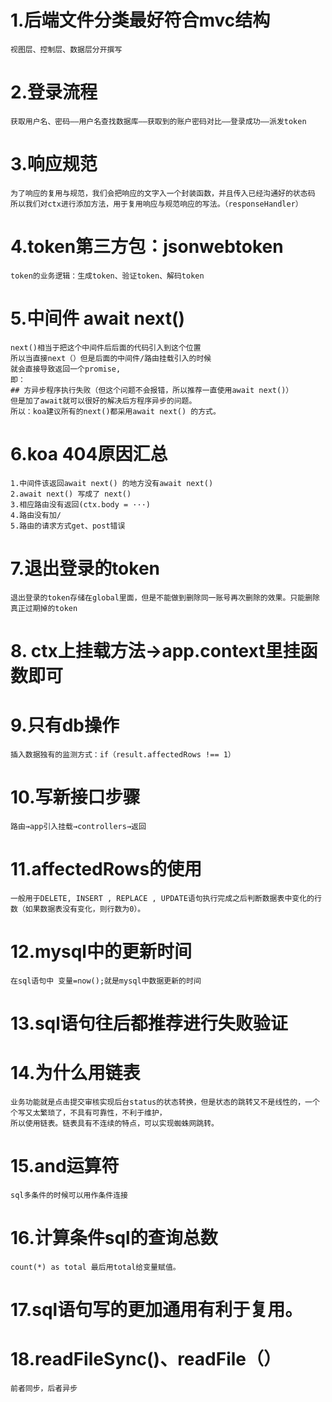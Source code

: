 # 1.后端文件分类最好符合mvc结构
    视图层、控制层、数据层分开撰写
# 2.登录流程
    获取用户名、密码——用户名查找数据库——获取到的账户密码对比——登录成功——派发token
# 3.响应规范
    为了响应的复用与规范，我们会把响应的文字入一个封装函数，并且传入已经沟通好的状态码
    所以我们对ctx进行添加方法，用于复用响应与规范响应的写法。（responseHandler）
# 4.token第三方包：jsonwebtoken
    token的业务逻辑：生成token、验证token、解码token
# 5.中间件 await next()
    next()相当于把这个中间件后后面的代码引入到这个位置
    所以当直接next（）但是后面的中间件/路由挂载引入的时候
    就会直接导致返回一个promise,
    即：
    ## 方异步程序执行失败（但这个问题不会报错，所以推荐一直使用await next()）
    但是加了await就可以很好的解决后方程序异步的问题。
    所以：koa建议所有的next()都采用await next() 的方式。
# 6.koa 404原因汇总
    1.中间件该返回await next() 的地方没有await next()
    2.await next() 写成了 next()
    3.相应路由没有返回(ctx.body = ···)
    4.路由没有加/
    5.路由的请求方式get、post错误
# 7.退出登录的token
    退出登录的token存储在global里面，但是不能做到删除同一账号再次删除的效果。只能删除真正过期掉的token
# 8. ctx上挂载方法→app.context里挂函数即可

# 9.只有db操作
    插入数据独有的监测方式：if（result.affectedRows !== 1）

# 10.写新接口步骤
    路由→app引入挂载→controllers→返回
# 11.affectedRows的使用
    一般用于DELETE, INSERT , REPLACE , UPDATE语句执行完成之后判断数据表中变化的行数（如果数据表没有变化，则行数为0）。
# 12.mysql中的更新时间
    在sql语句中 变量=now();就是mysql中数据更新的时间
# 13.sql语句往后都推荐进行失败验证
# 14.为什么用链表
    业务功能就是点击提交审核实现后台status的状态转换，但是状态的跳转又不是线性的，一个个写又太繁琐了，不具有可靠性，不利于维护，
    所以使用链表。链表具有不连续的特点，可以实现蜘蛛网跳转。
# 15.and运算符
    sql多条件的时候可以用作条件连接
# 16.计算条件sql的查询总数
    count(*) as total 最后用total给变量赋值。
# 17.sql语句写的更加通用有利于复用。
# 18.readFileSync()、readFile（）
    前者同步，后者异步
    
    